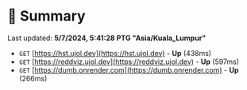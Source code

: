 # 📖 Summary
Last updated: **5/7/2024, 5:41:28 PTG "Asia/Kuala_Lumpur"**

- `GET` [https://hst.ujol.dev](https://hst.ujol.dev) - **Up** (438ms)
- `GET` [https://reddviz.ujol.dev](https://reddviz.ujol.dev) - **Up** (597ms)
- `GET` [https://dumb.onrender.com](https://dumb.onrender.com) - **Up** (266ms)

